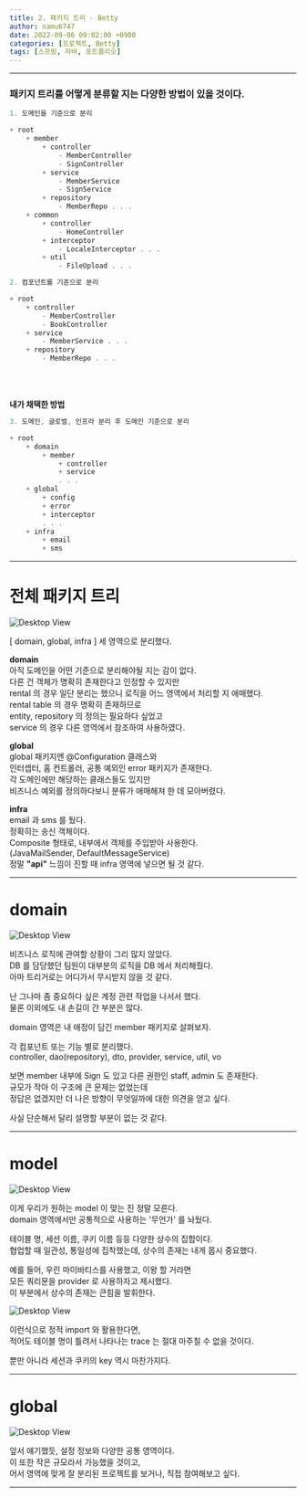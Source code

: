 ```yaml
---
title: 2. 패키지 트리 - Betty
author: namu6747
date: 2022-09-06 09:02:00 +0900
categories: [프로젝트, Betty]
tags: [스프링, 자바, 포트폴리오]
---
```


<hr/>

### 패키지 트리를 어떻게 분류할 지는 다양한 방법이 있을 것이다.

```java
1. 도메인을 기준으로 분리

+ root
    + member
        + controller
            - MemberController
            - SignController
        + service
            - MemberService
            - SignService
        + repository
            - MemberRepo . . .
    + common
        + controller
            - HomeController
        + interceptor
            - LocaleInterceptor . . .
        + util
            - FileUpload . . .

```

```java
2. 컴포넌트를 기준으로 분리

+ root
    + controller
        - MemberController
        - BookController
    + service
        - MemberService . . .
    + repository
        - MemberRepo . . .

```

<br/>
<br/>

**내가 채택한 방법**

```java
3. 도메인, 글로벌, 인프라 분리 후 도메인 기준으로 분리

+ root
    + domain
        + member
            + controller
            + service
            . . .
    + global
        + config
        + error
        + interceptor
        . . .
    + infra
        + email
        + sms

```

<hr/>


<!-- 전체 패키지 트리 -->

# 전체 패키지 트리

![Desktop View](/assets/img/betty/package/package-all.png)

[ domain, global, infra ] 세 영역으로 분리했다.  

**domain**  
아직 도메인을 어떤 기준으로 분리해야될 지는 감이 없다.  
다른 건 객체가 명확히 존재한다고 인정할 수 있지만  
rental 의 경우 일단 분리는 했으니 로직을 어느 영역에서 처리할 지 애매했다.   
rental table 의 경우 명확히 존재하므로  
entity, repository 의 정의는 필요하다 싶었고  
service 의 경우 다른 영역에서 참조하여 사용하였다.

**global**  
global 패키지엔 @Configuration 클래스와  
인터셉터, 홈 컨트롤러, 공통 예외인 error 패키지가 존재한다.   
각 도메인에만 해당하는 클래스들도 있지만   
비즈니스 예외를 정의하다보니 분류가 애매해져 한 데 모아버렸다.  

**infra**  
email 과 sms 를 뒀다.  
정확히는 송신 객체이다.  
Composite 형태로, 내부에서 객체를 주입받아 사용한다.  
(JavaMailSender, DefaultMessageService)   
정말 __"api"__ 느낌이 진할 때 infra 영역에 넣으면 될 것 같다.

<hr/>



<!-- 멤버 패키지 -->

# domain

![Desktop View](/assets/img/betty/package/package-member.png)

비즈니스 로직에 관여할 상황이 그리 많지 않았다.  
DB 를 담당했던 팀원이 대부분의 로직을 DB 에서 처리해줬다.  
아마 트리거로는 어디가서 무시받지 않을 것 같다.  

난 그나마 좀 중요하다 싶은 계정 관련 작업을 나서서 했다.   
물론 이외에도 내 손길이 간 부분은 많다.   

domain 영역은 내 애정이 담긴 member 패키지로 살펴보자.  

각 컴포넌트 또는 기능 별로 분리했다.  
controller, dao(repository), dto, provider, service, util, vo   

보면 member 내부에 Sign 도 있고 다른 권한인 staff, admin 도 존재한다.   
규모가 작아 이 구조에 큰 문제는 없었는데  
정답은 없겠지만 더 나은 방향이 무엇일까에 대한 의견을 얻고 싶다.   

사실 단순해서 달리 설명할 부분이 없는 것 같다.  

<hr/>



<!-- 상수 패키지 -->

# model

![Desktop View](/assets/img/betty/package/package-model.png)

이게 우리가 원하는 model 이 맞는 진 정말 모른다.  
domain 영역에서만 공통적으로 사용하는 '무언가' 를 놔뒀다.  

테이블 명, 세션 이름, 쿠키 이름 등등 다양한 상수의 집합이다.  
협업할 때 일관성, 통일성에 집착했는데, 상수의 존재는 내게 몹시 중요했다.

예를 들어, 우린 마이바티스를 사용했고, 이왕 할 거라면   
모든 쿼리문을 provider 로 사용하자고 제시했다.  
이 부분에서 상수의 존재는 큰힘을 발휘한다.  

![Desktop View](/assets/img/betty/package/package-model-provider.png)

이런식으로 정적 import 와 활용한다면,  
적어도 테이블 명이 틀려서 나타나는 trace 는 절대 마주칠 수 없을 것이다.

뿐만 아니라 세션과 쿠키의 key 역시 마찬가지다.   

<hr/>



<!-- 글로벌 패키지 -->

# global

![Desktop View](/assets/img/betty/package/package-global.png)

앞서 얘기했듯, 설정 정보와 다양한 공통 영역이다.  
이 또한 작은 규모라서 가능했을 것이고,  
어서 영역에 맞게 잘 분리된 프로젝트를 보거나, 직접 참여해보고 싶다.   

<hr/>